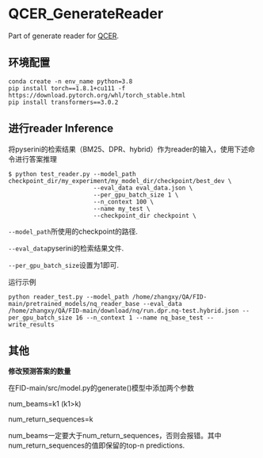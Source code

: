 # QCER_GenerateReader
Part of generate reader for [QCER](https://github.com/XY2323819551/QCER_for_OpenQA).

## 环境配置

```
conda create -n env_name python=3.8
pip install torch==1.8.1+cu111 -f https://download.pytorch.org/whl/torch_stable.html
pip install transformers==3.0.2
```

## 进行reader Inference

将pyserini的检索结果（BM25、DPR、hybrid）作为reader的输入，使用下述命令进行答案推理
```
$ python test_reader.py --model_path checkpoint_dir/my_experiment/my_model_dir/checkpoint/best_dev \
                        --eval_data eval_data.json \
                        --per_gpu_batch_size 1 \
                        --n_context 100 \
                        --name my_test \
                        --checkpoint_dir checkpoint \
```
`--model_path`所使用的checkpoint的路径.

`--eval_data`pyserini的检索结果文件.

`--per_gpu_batch_size`设置为1即可.

运行示例
```
python reader_test.py --model_path /home/zhangxy/QA/FID-main/pretrained_models/nq_reader_base --eval_data /home/zhangxy/QA/FID-main/download/nq/run.dpr.nq-test.hybrid.json --per_gpu_batch_size 16 --n_context 1 --name nq_base_test --write_results
```
## 其他

**修改预测答案的数量**

在FID-main/src/model.py的generate()模型中添加两个参数

num_beams=k1 (k1>k)

num_return_sequences=k

num_beams一定要大于num_return_sequences，否则会报错。其中num_return_sequences的值即保留的top-n predictions.

